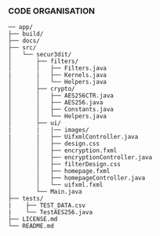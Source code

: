 ### CODE ORGANISATION


    ── app/ 
    ├── build/
    ├── docs/
    ├── src/
    │   └── secur3dit/
    │       ├── filters/
    │       │   ├── Filters.java
    |       |   ├── Kernels.java
    │       │   └── Helpers.java
    │       ├── crypto/
    │       │   ├── AES256CTR.java
    │       │   ├── AES256.java
    │       │   ├── Constants.java
    │       │   └── Helpers.java
    │       ├── ui/
    |       |   |── images/
    |       |   ├── UifxmlController.java
    │       │   ├── design.css
    │       │   ├── encryption.fxml
    │       │   ├── encryptionController.java
    │       │   ├── filterDesign.css
    │       │   ├── homepage.fxml
    │       │   ├── homepageController.java
    │       │   └── uifxml.fxml
    │       └── Main.java
    ├── tests/
    |    ├── TEST_DATA.csv
    |    └── TestAES256.java
    ├── LICENSE.md
    └── README.md
